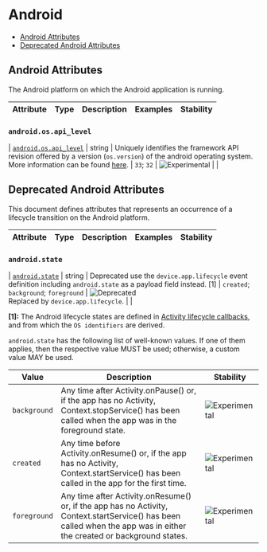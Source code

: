 <!--- Hugo front matter used to generate the website version of this page:
--->

<!-- NOTE: THIS FILE IS AUTOGENERATED. DO NOT EDIT BY HAND. -->
<!-- see templates/registry/markdown/attribute_namespace.md.j2 -->

# Android

- [Android Attributes](#android-attributes)
- [Deprecated Android Attributes](#deprecated-android-attributes)

## Android Attributes

The Android platform on which the Android application is running.

| Attribute | Type | Description | Examples | Stability |
| --------- | ---- | ----------- | -------- | --------- |

### `android.os.api_level`

<a id="`android.os.api_level`"></a>

| [`android.os.api_level`](#`android.os.api_level`) | string | Uniquely identifies the framework API revision offered by a version (`os.version`) of the android operating system. More information can be found [here](https://developer.android.com/guide/topics/manifest/uses-sdk-element#ApiLevels). | `33`; `32` | ![Experimental](https://img.shields.io/badge/-experimental-blue) | |

## Deprecated Android Attributes

This document defines attributes that represents an occurrence of a lifecycle transition on the Android platform.

| Attribute | Type | Description | Examples | Stability |
| --------- | ---- | ----------- | -------- | --------- |

### `android.state`

<a id="`android.state`"></a>

| [`android.state`](#`android.state`) | string | Deprecated use the `device.app.lifecycle` event definition including `android.state` as a payload field instead. [1] | `created`; `background`; `foreground` | ![Deprecated](https://img.shields.io/badge/-deprecated-red)<br>Replaced by `device.app.lifecycle`. | |

**[1]:** The Android lifecycle states are defined in [Activity lifecycle callbacks](https://developer.android.com/guide/components/activities/activity-lifecycle#lc), and from which the `OS identifiers` are derived.

`android.state` has the following list of well-known values. If one of them applies, then the respective value MUST be used; otherwise, a custom value MAY be used.

| Value        | Description                                                                                                                                                            | Stability                                                        |
| ------------ | ---------------------------------------------------------------------------------------------------------------------------------------------------------------------- | ---------------------------------------------------------------- |
| `background` | Any time after Activity.onPause() or, if the app has no Activity, Context.stopService() has been called when the app was in the foreground state.                      | ![Experimental](https://img.shields.io/badge/-experimental-blue) |
| `created`    | Any time before Activity.onResume() or, if the app has no Activity, Context.startService() has been called in the app for the first time.                              | ![Experimental](https://img.shields.io/badge/-experimental-blue) |
| `foreground` | Any time after Activity.onResume() or, if the app has no Activity, Context.startService() has been called when the app was in either the created or background states. | ![Experimental](https://img.shields.io/badge/-experimental-blue) |
